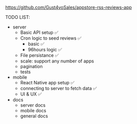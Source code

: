 https://github.com/Gust4voSales/appstore-rss-reviews-app

TODO LIST:

- server
  - Basic API setup ✅
  - Cron logic to seed reviews ✅
    - basic ✅
    - 96hours logic ✅
  - File persistance ✅
  - scale: support any number of apps
  - pagination
  - tests
- mobile
  - React Native app setup ✅
  - connecting to server to fetch data ✅
  - UI & UX ✅
- docs
  - server docs
  - mobile docs
  - general docs
